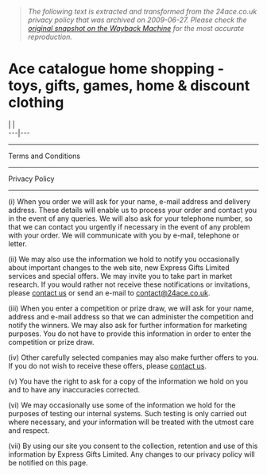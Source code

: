 > *The following text is extracted and transformed from the 24ace.co.uk privacy policy that was archived on 2009-06-27. Please check the [original snapshot on the Wayback Machine](https://web.archive.org/web/20090627210106id_/http%3A//www.24ace.co.uk/ss/help/help.jsp%3Fpage%3Dterms%26part%3Dprivacy) for the most accurate reproduction.*

# Ace catalogue home shopping - toys, gifts, games, home & discount clothing

| [](javascript:history.go\(-1\)) |   
---|---  
  
* * *

  
  
Terms and Conditions

* * *

Privacy Policy

* * *

  
(i) When you order we will ask for your name, e-mail address and delivery address. These details will enable us to process your order and contact you in the event of any queries. We will also ask for your telephone number, so that we can contact you urgently if necessary in the event of any problem with your order. We will communicate with you by e-mail, telephone or letter.

(ii) We may also use the information we hold to notify you occasionally about important changes to the web site, new Express Gifts Limited services and special offers. We may invite you to take part in market research. If you would rather not receive these notifications or invitations, please [contact us](https://www.24ace.co.uk/ss/contact/contact.jsp?ts=1246136465338) or send an e-mail to [contact@24ace.co.uk](mailto:contact@24ace.co.uk). 

(iii) When you enter a competition or prize draw, we will ask for your name, address and e-mail address so that we can administer the competition and notify the winners. We may also ask for further information for marketing purposes. You do not have to provide this information in order to enter the competition or prize draw.

(iv) Other carefully selected companies may also make further offers to you. If you do not wish to receive these offers, please [contact us](https://www.24ace.co.uk/ss/contact/contact.jsp?ts=1246136465338).

(v) You have the right to ask for a copy of the information we hold on you and to have any inaccuracies corrected.

(vi) We may occasionally use some of the information we hold for the purposes of testing our internal systems. Such testing is only carried out where necessary, and your information will be treated with the utmost care and respect.

(vii) By using our site you consent to the collection, retention and use of this information by Express Gifts Limited. Any changes to our privacy policy will be notified on this page. 
